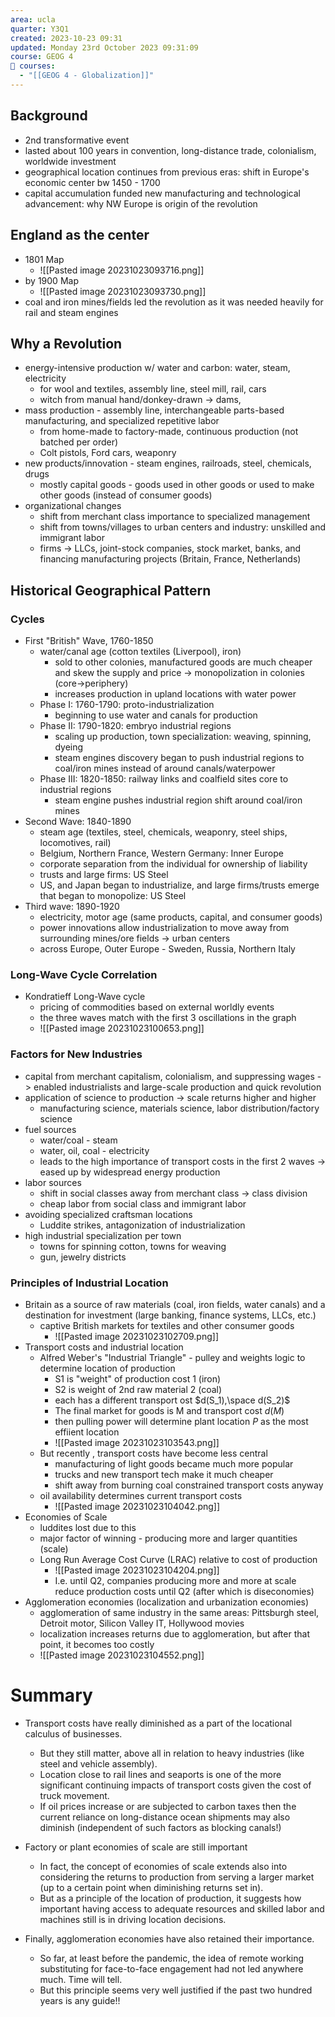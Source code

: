 ```yaml
---
area: ucla
quarter: Y3Q1
created: 2023-10-23 09:31
updated: Monday 23rd October 2023 09:31:09
course: GEOG 4
📕 courses:
  - "[[GEOG 4 - Globalization]]"
---
```

## Background
- 2nd transformative event
- lasted about 100 years in convention, long-distance trade, colonialism, worldwide investment
- geographical location continues from previous eras: shift in Europe's economic center bw 1450 - 1700
- capital accumulation funded new manufacturing and technological advancement: why NW Europe is origin of the revolution
## England as the center
- 1801 Map
	- ![[Pasted image 20231023093716.png]]
- by 1900 Map
	- ![[Pasted image 20231023093730.png]]
- coal and iron mines/fields led the revolution as it was needed heavily for rail and steam engines
## Why a Revolution
- energy-intensive production w/ water and carbon: water, steam, electricity
	- for wool and textiles, assembly line, steel mill, rail, cars
	- witch from manual hand/donkey-drawn -> dams, 
- mass production - assembly line, interchangeable parts-based manufacturing, and specialized repetitive labor
	- from home-made to factory-made, continuous production (not batched per order)
	- Colt pistols, Ford cars, weaponry
- new products/innovation - steam engines, railroads, steel, chemicals, drugs
	- mostly capital goods - goods used in other goods or used to make other goods (instead of consumer goods)
- organizational changes
	- shift from merchant class importance to specialized management
	- shift from towns/villages to urban centers and industry: unskilled and immigrant labor
	- firms -> LLCs, joint-stock companies, stock market, banks, and financing manufacturing projects (Britain, France, Netherlands)
## Historical Geographical Pattern
### Cycles
- First "British" Wave, 1760-1850
	- water/canal age (cotton textiles (Liverpool), iron)
		- sold to other colonies, manufactured goods are much cheaper and skew the supply and price -> monopolization in colonies (core->periphery)
		- increases production in upland locations with water power
	- Phase I: 1760-1790: proto-industrialization
		- beginning to use water and canals for production
	- Phase II: 1790-1820: embryo industrial regions
		- scaling up production, town specialization: weaving, spinning, dyeing
		- steam engines discovery began to push industrial regions to coal/iron mines instead of around canals/waterpower
	- Phase III: 1820-1850: railway links and coalfield sites core to industrial regions
		- steam engine pushes industrial region shift around coal/iron mines
- Second Wave: 1840-1890
	- steam age (textiles, steel, chemicals, weaponry, steel ships, locomotives, rail)
	- Belgium, Northern France, Western Germany: Inner Europe
	- corporate separation from the individual for ownership of liability
	- trusts and large firms: US Steel
	- US, and Japan began to industrialize, and large firms/trusts emerge that began to monopolize: US Steel
- Third wave: 1890-1920
	- electricity, motor age (same products, capital, and consumer goods)
	- power innovations allow industrialization to move away from surrounding mines/ore fields -> urban centers
	- across Europe, Outer Europe - Sweden, Russia, Northern Italy
### Long-Wave Cycle Correlation
- Kondratieff Long-Wave cycle
	- pricing of commodities based on external worldly events
	- the three waves match with the first 3 oscillations in the graph
	- ![[Pasted image 20231023100653.png]]
### Factors for New Industries
- capital from merchant capitalism, colonialism, and suppressing wages -> enabled industrialists and large-scale production and quick revolution
- application of science to production -> scale returns higher and higher
	- manufacturing science, materials science, labor distribution/factory science
- fuel sources
	- water/coal - steam
	- water, oil, coal - electricity
	- leads to the high importance of transport costs in the first 2 waves -> eased up by widespread energy production
- labor sources
	- shift in social classes away from merchant class -> class division
	- cheap labor from social class and immigrant labor
- avoiding specialized craftsman locations
	- Luddite strikes, antagonization of industrialization
- high industrial specialization per town
	- towns for spinning cotton, towns for weaving
	- gun, jewelry districts
### Principles of Industrial Location
- Britain as a source of raw materials (coal, iron fields, water canals) and a destination for investment (large banking, finance systems, LLCs, etc.)
	- captive British markets for textiles and other consumer goods
		- ![[Pasted image 20231023102709.png]]
- Transport costs and industrial location
	- Alfred Weber's "Industrial Triangle" - pulley and weights logic to determine location of production
		- S1 is "weight" of production cost 1 (iron)
		- S2 is weight of 2nd raw material 2 (coal)
		- each has a different transport ost $d(S_1),\space d(S_2)$
		- The final market for goods is M and transport cost $d(M)$
		- then pulling power will determine plant location $P$ as the most effiient location
		- ![[Pasted image 20231023103543.png]]
	- But recently , transport costs have become less central
		- manufacturing of light goods became much more popular
		- trucks and new transport tech make it much cheaper
		- shift away from burning coal constrained transport costs anyway
	- oil availability determines current transport costs
		- ![[Pasted image 20231023104042.png]]
- Economies of Scale
	- luddites lost due to this
	- major factor of winning - producing more and larger quantities (scale)
	- Long Run Average Cost Curve (LRAC) relative to cost of production
		- ![[Pasted image 20231023104204.png]]
		- I.e. until Q2, companies producing more and more at scale reduce production costs until Q2 (after which is diseconomies)
- Agglomeration economies (localization and urbanization economies)
	- agglomeration of same industry in the same areas: Pittsburgh steel, Detroit motor, Silicon Valley IT, Hollywood movies
	- localization increases returns due to agglomeration, but after that point, it becomes too costly
	- ![[Pasted image 20231023104552.png]]
# Summary
- Transport costs have really diminished as a part of the locational calculus of businesses.
	- But they still matter, above all in relation to heavy industries (like steel and vehicle assembly).
	- Location close to rail lines and seaports is one of the more significant continuing impacts of transport costs given the cost of truck movement. 
	- If oil prices increase or are subjected to carbon taxes then the current reliance on long-distance ocean shipments may also diminish (independent of such factors as blocking canals!)

 - Factory or plant economies of scale are still important
	 - In fact, the concept of economies of scale extends also into considering the returns to production from serving a larger market (up to a certain point when diminishing returns set in).
	 - But as a principle of the location of production, it suggests how important having access to adequate resources and skilled labor and machines still is in driving location decisions.

- Finally, agglomeration economies have also retained their importance.
	- So far, at least before the pandemic, the idea of remote working substituting for face-to-face engagement had not led anywhere much. Time will tell.
	- But this principle seems very well justified if the past two hundred years is any guide!!